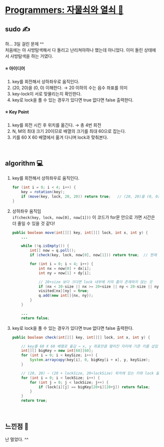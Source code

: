 # [Programmers: 자물쇠와 열쇠 🔐](https://programmers.co.kr/learn/courses/30/lessons/60059)  

## sudo ✍  
하... 3일 걸린 문제 ^^  
처음에는 아 사방탐색해서 다 돌리고 난리쳐야하나 했는데 아니었다. 이미 돌린 상태에서 사방탐색을 하는 거였다.


#### ⭐ **아이디어**
1. key를 회전해서 상하좌우로 움직인다.
2. (20, 20)을 (0, 0) 이해한다. → 20 이하의 수는 음수 좌표를 의미
3. key-lock이 서로 맞물리는지 확인한다.
4. key로 lock을 풀 수 있는 경우가 있다면 true 없다면 false 출력한다.

#### ⭐ **Key Point**
1. key를 회전 시킨 후 위치를 옮긴다. → 총 4번 회전
2. N, M의 최대 크기 20이므로 배열의 크기를 최대 60으로 잡는다.
3. 키를 60 X 60 배열에서 옮겨 다니며 lock과 맞춰본다.

<br/>

## algorithm 💻  
1. key를 회전해서 상하좌우로 움직인다.
    ```java
    for (int i = 0; i < 4; i++) {
        key = rotation(key);
        if (move(key, lock, 20, 20)) return true;   // (20, 20)을 (0, 0)으로 이해
    }
    ```

2. 상하좌우 움직임  
    ```if(check(key, lock, now[0], now[1]))``` 이 코드가 for문 안으로 가면 시간은 더 줄일 수 있을 것 같다!
    
    ```java
    public boolean move(int[][] key, int[][] lock, int x, int y) {
        ...

        while (!q.isEmpty()) {
            int[] now = q.poll();
            if (check(key, lock, now[0], now[1])) return true;  // 현재 키가 lock과 일치 하는가?

            for (int i = 0; i < 4; i++) {
                int nx = now[0] + dx[i];
                int ny = now[1] + dy[i];

                // 20+size 보다 크다면 lock 내부에 키의 홈이 존재하지 않는 것
                if (nx < 20-size || nx >= 20+size || ny < 20-size || ny >= 20+size || visited[nx][ny]) continue;
                visited[nx][ny] = true;
                q.add(new int[]{nx, ny});
            }
        }

        ...
        return false;

    ```

3. key로 lock을 풀 수 있는 경우가 있다면 true 없다면 false 출력한다.
    ```java
    public boolean check(int[][] key, int[][] lock, int x, int y) {

        // key를 60 X 60 배열로 옮김 → x, y 좌표만큼 떨어진 자리에 기존 키를 삽입
        int[][] bigKey = new int[60][60];
        for (int i = 0; i < keySize; i++) {
            System.arraycopy(key[i], 0, bigKey[i + x], y, keySize);
        }

        // (20, 20) ~ (20 + lockSize, 20+lockSize) 위치에 있는 키와 lock 을 맞춰본다.
        for (int i = 0; i < lockSize; i++) {
            for (int j = 0; j < lockSize; j++) {
                if (lock[i][j] == bigKey[20+i][20+j]) return false;
            }
        }
        return true;
    ```

<br>

## 느낀점 🌵 
난 멀었다. ^^